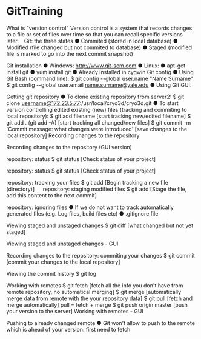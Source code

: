 # GitTraining

What is "version control"
Version control is a system that records changes to a file or set of files over time so that you can recall specific versions later 
Git: the three states
●	Commited (stored in local database)
●	Modified (file changed but not commited to database)
●	Staged (modified file is marked to go into the next commit snapshot)
 
Git installation
●	Windows: http://www.git-scm.com ● Linux: 
●	apt-get install git
●	yum install git
●	Already installed in cygwin
Git config
● Using Git Bash (command line):
$ git config --global user.name "Name Surname" $ git config --global user.email name.surname@yale.edu ● Using Git GUI:
 
Getting git repository
●	To clone existing repository from server2:
$ git clone username@172.23.5.77:/usr/local/cryo3d/cryo3d.git
●	To start version controlling edited existing (new) files (tracking and commiting to local repository):
$ git add filename  	[start tracking new/edited filename]
$ git add .  (git add -A)	[start tracking all changed/new files]
$ git commit -m 'Commit message: what changes were introduced'
  	  [save changes to the local repository]
Recording changes to the repository
 
Recording changes to the repository (GUI version)
 
 
repository: status
$ git status 	[Check status of your project]
 
repository: status
$ git status 	[Check status of your project]
 
repository: tracking your files
$ git add	[Begin tracking a new file 
(directory)]
  
repository: staging modified files
$ git add 	[Stage the file, add this 
content to the next commit] 
 
repository: ignoring files
●	If we do not want to track automatically generated files (e.g. Log files, build files etc)
●	.gitignore file
 
Viewing staged and unstaged changes
$ git diff 	[what changed but not yet staged]
 
Viewing staged and unstaged changes - GUI
 
Recording changes to the repository: commiting your changes
$ git commit 	[commit your changes to the local repository]
 
Viewing the commit history
$ git log
 
Working with remotes
$ git fetch 	[fetch all the info you don't have from remote repository, no automatical merging]
$ git merge 	[automatically merge data from remote with the your repository data]
$ git pull 	[fetch and merge automatically] pull = fetch + merge
$ git push origin master 	[push your version to the server]
Working with remotes - GUI
 
 
Pushing to already changed remote
●	Git won't allow to push to the remote which is ahead of your version: first need to fetch
 
 

